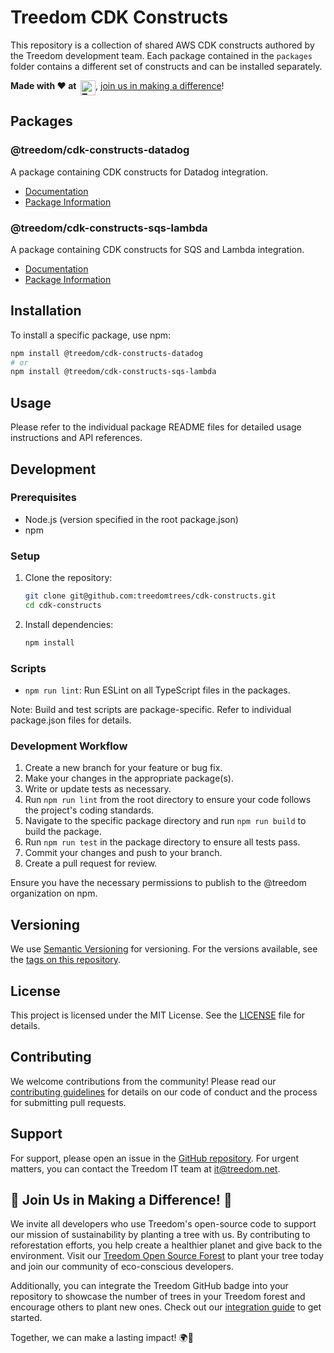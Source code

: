 # Treedom CDK Constructs

This repository is a collection of shared AWS CDK constructs authored by the Treedom development team. Each package contained in the `packages` folder contains a different set of constructs and can be installed separately.

__Made with ❤️ at&nbsp;&nbsp;[<img src="https://assets.treedom.net/image/upload/manual_uploads/treedom-logo-contrib_gjrzt6.png" height="24" alt="Treedom" border="0" align="top" />](#-join-us-in-making-a-difference-)__, [join us in making a difference](#-join-us-in-making-a-difference-)!

## Packages

### @treedom/cdk-constructs-datadog

A package containing CDK constructs for Datadog integration.

- [Documentation](./packages/datadog/README.md)
- [Package Information](./packages/datadog/package.json)

### @treedom/cdk-constructs-sqs-lambda

A package containing CDK constructs for SQS and Lambda integration.

- [Documentation](./packages/sqs-lambda/README.md)
- [Package Information](./packages/sqs-lambda/package.json)

## Installation

To install a specific package, use npm:

```bash
npm install @treedom/cdk-constructs-datadog
# or
npm install @treedom/cdk-constructs-sqs-lambda
```

## Usage

Please refer to the individual package README files for detailed usage instructions and API references.

## Development

### Prerequisites

- Node.js (version specified in the root package.json)
- npm

### Setup

1. Clone the repository:
   ```bash
   git clone git@github.com:treedomtrees/cdk-constructs.git
   cd cdk-constructs
   ```

2. Install dependencies:
   ```bash
   npm install
   ```

### Scripts

- `npm run lint`: Run ESLint on all TypeScript files in the packages.

Note: Build and test scripts are package-specific. Refer to individual package.json files for details.

### Development Workflow

1. Create a new branch for your feature or bug fix.
2. Make your changes in the appropriate package(s).
3. Write or update tests as necessary.
4. Run `npm run lint` from the root directory to ensure your code follows the project's coding standards.
5. Navigate to the specific package directory and run `npm run build` to build the package.
6. Run `npm run test` in the package directory to ensure all tests pass.
7. Commit your changes and push to your branch.
8. Create a pull request for review.

Ensure you have the necessary permissions to publish to the @treedom organization on npm.

## Versioning

We use [Semantic Versioning](https://semver.org/) for versioning. For the versions available, see the [tags on this repository](https://github.com/treedomtrees/cdk-constructs/tags).

## License

This project is licensed under the MIT License. See the [LICENSE](LICENSE) file for details.

## Contributing

We welcome contributions from the community! Please read our [contributing guidelines](https://github.com/treedomtrees/.github/blob/main/CONTRIBUTING.md) for details on our code of conduct and the process for submitting pull requests.

## Support

For support, please open an issue in the [GitHub repository](https://github.com/treedomtrees/cdk-constructs/issues). For urgent matters, you can contact the Treedom IT team at it@treedom.net.

## 🌳 Join Us in Making a Difference! 🌳

We invite all developers who use Treedom's open-source code to support our mission of sustainability by planting a tree with us. By contributing to reforestation efforts, you help create a healthier planet and give back to the environment. Visit our [Treedom Open Source Forest](https://www.treedom.net/en/organization/treedom/event/treedom-open-source) to plant your tree today and join our community of eco-conscious developers.

Additionally, you can integrate the Treedom GitHub badge into your repository to showcase the number of trees in your Treedom forest and encourage others to plant new ones. Check out our [integration guide](https://github.com/treedomtrees/.github/blob/main/TREEDOM_BADGE.md) to get started.

Together, we can make a lasting impact! 🌍💚


